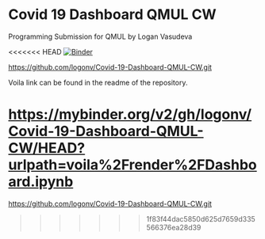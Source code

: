 # Covid 19 Dashboard QMUL CW
Programming Submission for QMUL by Logan Vasudeva

<<<<<<< HEAD
[![Binder](https://mybinder.org/badge_logo.svg)](https://mybinder.org/v2/gh/logonv/Covid-19-Dashboard-QMUL-CW/HEAD?urlpath=voila%2Frender%2FDashboard.ipynb)

https://github.com/logonv/Covid-19-Dashboard-QMUL-CW.git

Voila link can be found in the readme of the repository.

https://mybinder.org/v2/gh/logonv/Covid-19-Dashboard-QMUL-CW/HEAD?urlpath=voila%2Frender%2FDashboard.ipynb
=======

https://github.com/logonv/Covid-19-Dashboard-QMUL-CW.git

>>>>>>> 1f83f44dac5850d625d7659d335566376ea28d39
